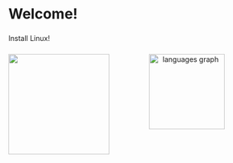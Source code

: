<h1 align="left">Welcome!</h1>

###

<p align="left">Install Linux!</p>

###

<img align="left" height="200" src="https://media.tenor.com/j8XyZWDIn-8AAAAC/penguin-walking.gif"  />

###

<div align="center">
  <img src="https://github-readme-stats.vercel.app/api/top-langs?username=robinbruh&locale=en&hide_title=false&layout=compact&card_width=320&langs_count=6&theme=default&hide_border=false&order=2" height="150" alt="languages graph"  />
</div>

###

